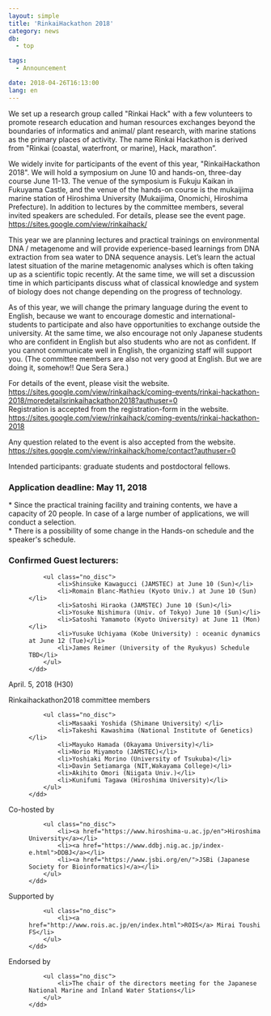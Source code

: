 ```yaml
---
layout: simple
title: 'RinkaiHackathon 2018'
category: news
db:
  - top

tags:
  - Announcement

date: 2018-04-26T16:13:00
lang: en
---
```


<p>We set up a research group called "Rinkai Hack" with a few volunteers to promote research education and human resources exchanges beyond the boundaries of informatics and animal/ plant research, with marine stations as the primary places of activity. The name Rinkai Hackathon is derived from "Rinkai (coastal, waterfront, or marine), Hack, marathon”.</p>

<p>We widely invite for participants of the event of this year, "RinkaiHackathon 2018". We will hold a symposium on June 10 and hands-on, three-day course June 11-13. The venue of the symposium is Fukuju Kaikan in Fukuyama Castle, and the venue of the hands-on course is the mukaijima marine station of Hiroshima University (Mukaijima, Onomichi, Hiroshima Prefecture). In addition to lectures by the committee members, several invited speakers are scheduled. For details, please see the event page.<br><a href="https://sites.google.com/view/rinkaihack/">https://sites.google.com/view/rinkaihack/</a></p>

<p>This year we are planning lectures and practical trainings on environmental DNA / metagenome and will provide experience-based learnings from DNA extraction from sea water to DNA sequence anaysis. Let’s learn the actual latest situation of the marine metagenomic analyses which is often taking up as a scientific topic recently. At the same time, we will set a discussion time in which participants discuss what of classical knowledge and system of biology does not change depending on the progress of technology.</p>

<p>As of this year, we will change the primary language during the event to English, because we want to encourage domestic and international-students to participate and also have opportunities to exchange outside the university. At the same time, we also encourage not only Japanese students who are confident in English but also students who are not as confident. If you cannot communicate well in English, the organizing staff will support you. (The committee members are also not very good at English. But we are doing it, somehow!! Que Sera Sera.)</p>

<p>For details of the event, please visit the website.<br><a href="https://sites.google.com/view/rinkaihack/coming-events/rinkai-hackathon-2018/moredetailsrinkaihackathon2018?authuser=0">https://sites.google.com/view/rinkaihack/coming-events/rinkai-hackathon-2018/moredetailsrinkaihackathon2018?authuser=0</a><br>Registration is accepted from the registration-form in the website.<br><a href="https://sites.google.com/view/rinkaihack/coming-events/rinkai-hackathon-2018">https://sites.google.com/view/rinkaihack/coming-events/rinkai-hackathon-2018</a></p>

<p>Any question related to the event is also accepted from the website.<br><a href="https://sites.google.com/view/rinkaihack/home/contact?authuser=0">https://sites.google.com/view/rinkaihack/home/contact?authuser=0</a></p>

<p>Intended participants: graduate students and postdoctoral fellows.</p>

<h3>Application deadline: May 11, 2018</h3>

<p>* Since the practical training facility and training contents, we have a capacity of 20 people. In case of a large number of applications, we will conduct a selection.<br>* There is a possibility of some change in the Hands-on schedule and the speaker's schedule.</p>

<h3>Confirmed Guest lecturers:</h3>

<dl class="bottom_space">
    <dd>

        <ul class="no_disc">
            <li>Shinsuke Kawagucci (JAMSTEC) at June 10 (Sun)</li>
            <li>Romain Blanc-Mathieu (Kyoto Univ.) at June 10 (Sun)</li>
            <li>Satoshi Hiraoka (JAMSTEC) June 10 (Sun)</li>
            <li>Yosuke Nishimura (Univ. of Tokyo) June 10 (Sun)</li>
            <li>Satoshi Yamamoto (Kyoto University) at June 11 (Mon)</li>
            <li>Yusuke Uchiyama (Kobe University) : oceanic dynamics at June 12 (Tue)</li>
            <li>James Reimer (University of the Ryukyus) Schedule TBD</li>
        </ul>
    </dd>
</dl>

<p class="no_bottom">April. 5, 2018 (H30)</p>

<dl class="bottom_space">
    <dt>Rinkaihackathon2018 committee members</dt>
    <dd>

        <ul class="no_disc">
            <li>Masaaki Yoshida (Shimane University）</li>
            <li>Takeshi Kawashima (National Institute of Genetics)</li>
            <li>Mayuko Hamada (Okayama University)</li>
            <li>Norio Miyamoto (JAMSTEC)</li>
            <li>Yoshiaki Morino (University of Tsukuba)</li>
            <li>Davin Setiamarga (NIT,Wakayama College)</li>
            <li>Akihito Omori (Niigata Univ.)</li>
            <li>Kunifumi Tagawa (Hiroshima University)</li>
        </ul>
    </dd>
</dl>

<dl class="bottom_space">
    <dt>Co-hosted by</dt>
    <dd>

        <ul class="no_disc">
            <li><a href="https://www.hiroshima-u.ac.jp/en">Hiroshima University</a></li>
            <li><a href="https://www.ddbj.nig.ac.jp/index-e.html">DDBJ</a></li>
            <li><a href="https://www.jsbi.org/en/">JSBi (Japanese Society for Bioinformatics)</a></li>
        </ul>
    </dd>
</dl>

<dl class="bottom_space">
    <dt>Supported by</dt>
    <dd>

        <ul class="no_disc">
            <li><a href="http://www.rois.ac.jp/en/index.html">ROIS</a> Mirai Toushi FS</li>
        </ul>
    </dd>
</dl>

<dl class="bottom_space">
    <dt>Endorsed by</dt>
    <dd>

        <ul class="no_disc">
            <li>The chair of the directors meeting for the Japanese National Marine and Inland Water Stations</li>
        </ul>
    </dd>
</dl>
